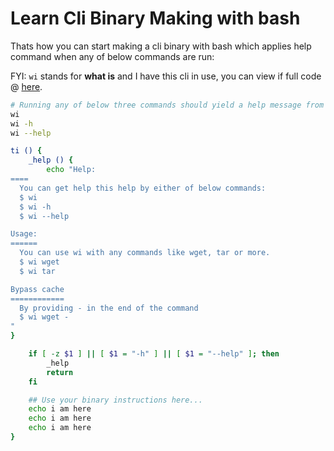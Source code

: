 # Learn Cli Binary Making with bash

Thats how you can start making a cli binary with bash which applies help command when any of below commands are run:

FYI: `wi` stands for **what is** and I have this cli in use, you can view if full code @ [here](https://github.com/sahilrajput03/config/blob/main/scripts-in-use/wi).

```bash
# Running any of below three commands should yield a help message from the program:
wi
wi -h
wi --help
```

```bash
ti () {
	_help () {
		echo "Help:
====
  You can get help this help by either of below commands:
  $ wi
  $ wi -h
  $ wi --help

Usage:
======
  You can use wi with any commands like wget, tar or more.
  $ wi wget
  $ wi tar

Bypass cache
============
  By providing - in the end of the command
  $ wi wget -
"
}

	if [ -z $1 ] || [ $1 = "-h" ] || [ $1 = "--help" ]; then
		_help
		return
	fi

	## Use your binary instructions here...
	echo i am here
	echo i am here
	echo i am here
}
```
